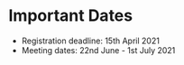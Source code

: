# Important Dates

* Registration deadline: 15th April 2021
* Meeting dates: 22nd June - 1st July 2021
